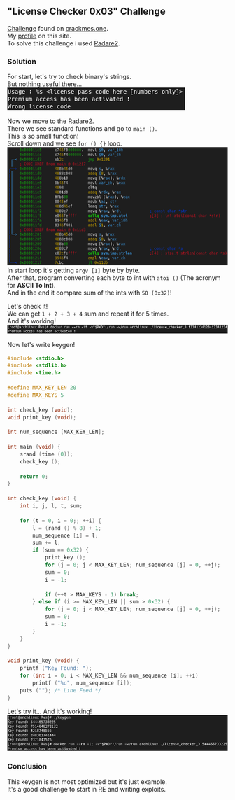 ## "License Checker 0x03" Challenge
[Challenge](https://crackmes.one/crackme/62072dd633c5d46c8bcbfd9b) found on [crackmes.one](https://crackmes.one).  
My [profile](https://crackmes.one/user/_Magenta_) on this site.  
To solve this challenge i used [Radare2](https://github.com/radareorg/radare2).

### Solution
For start, let's try to check binary's strings.  
But nothing useful there...  
![](screenshots/strings.png)  
  
Now we move to the Radare2.  
There we see standard functions and go to `main ()`.  
This is so small function!  
Scroll down and we see `for () {}` loop.  
![](screenshots/keycheck.png)  
In start loop it's getting `argv [1]` byte by byte.  
After that, program converting each byte to int with `atoi ()` (The acronym for **ASCII To Int**).  
And in the end it compare sum of the ints with `50 (0x32)`!  
  
Let's check it!  
We can get `1 + 2 + 3 + 4` sum and repeat it for 5 times.  
And it's working!  
![](screenshots/bypasscheck.png)  
  
Now let's write keygen!
```c
#include <stdio.h>
#include <stdlib.h>
#include <time.h>

#define MAX_KEY_LEN 20
#define MAX_KEYS 5

int check_key (void);
void print_key (void);

int num_sequence [MAX_KEY_LEN];

int main (void) {
    srand (time (0));
    check_key ();

    return 0;
}

int check_key (void) {
    int i, j, l, t, sum;

    for (t = 0, i = 0;; ++i) {
        l = (rand () % 8) + 1;
        num_sequence [i] = l;
        sum += l;
        if (sum == 0x32) {
            print_key ();
            for (j = 0; j < MAX_KEY_LEN; num_sequence [j] = 0, ++j);
            sum = 0;
            i = -1;

            if (++t > MAX_KEYS - 1) break;
        } else if (i >= MAX_KEY_LEN || sum > 0x32) {
            for (j = 0; j < MAX_KEY_LEN; num_sequence [j] = 0, ++j);
            sum = 0;
            i = -1;
        }
    }
}

void print_key (void) {
    printf ("Key Found: ");
    for (int i = 0; i < MAX_KEY_LEN && num_sequence [i]; ++i)
        printf ("%d", num_sequence [i]);
    puts (""); /* Line Feed */
}
```  
  
Let's try it... And it's working!  
![](screenshots/keygen.png)

### Conclusion
This keygen is not most optimized but it's just example.  
It's a good challenge to start in RE and writing exploits.
